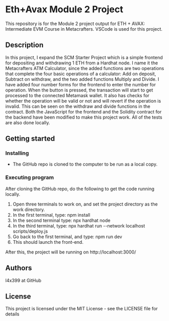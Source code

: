 # Eth+Avax Module 2 Project

This repository is for the Module 2 project output for ETH + AVAX: Intermediate EVM Course in Metacrafters. VSCode is used for this project.

## Description

In this project, I expand the SCM Starter Project which is a simple frontend for depositing and withdrawing 1 ETH from a Hardhat node. I name it the Metacrafters ATM Calculator, since the added functions are two operations that complete the four basic operations of a calculator: Add on deposit, Subtract on withdraw, and the two added functions Multiply and Divide. I have added four number forms for the frontend to enter the number for operation. When the button is pressed, the transaction will start to get processed to the connected Metamask wallet. It also has checks for whether the operation will be valid or not and will revert if the operation is invalid. This can be seen on the withdraw and divide functions in the contract. Both the JavaScript for the frontend and the Solidity contract for the backend have been modified to make this project work. All of the tests are also done locally.

## Getting started

### Installing

- The GitHub repo is cloned to the computer to be run as a local copy.

### Executing program

After cloning the GitHub repo, do the following to get the code running locally.

1. Open three terminals to work on, and set the project directory as the work directory.
1. In the first terminal, type: npm install
1. In the second terminal type: npx hardhat node
1. In the third terminal, type: npx hardhat run --network localhost scripts/deploy.js
1. Go back to the first terminal, and type: npm run dev
1. This should launch the front-end.

After this, the project will be running on http://localhost:3000/

## Authors

l4x399 at GitHub

## License

This project is licensed under the MIT License - see the LICENSE file for details
